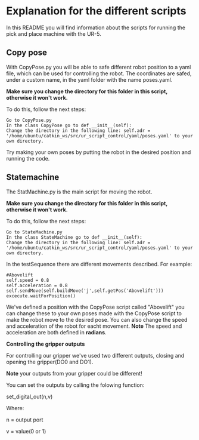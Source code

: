 # Explanation for the different scripts 

In this README you will find information about the scripts for running the pick and place machine with the UR-5.

## Copy pose 

With CopyPose.py you will be able to safe different robot position to a yaml file, which can be used for controlling the robot. The coordinates are safed, under a custom name, in the yaml folder with the name poses.yaml. 

**Make sure you change the directory for this folder in this script, otherwise it won't work.**

To do this, follow the next steps:

```
Go to CopyPose.py
In the class CopyPose go to def __init__(self):
Change the directory in the following line: self.adr = '/home/ubuntu/catkin_ws/src/ur_script_control/yaml/poses.yaml' to your own directory.
```

Try making your own poses by putting the robot in the desired position and running the code. 


## Statemachine ##

The StatMachine.py is the main script for moving the robot.

**Make sure you change the directory for this folder in this script, otherwise it won't work.**

To do this, follow the next steps:

```
Go to StateMachine.py
In the class StateMachine go to def __init__(self):
Change the directory in the following line: self.adr = '/home/ubuntu/catkin_ws/src/ur_script_control/yaml/poses.yaml' to your own directory.
```

In the testSequence there are different movements described. For example:
  ```
  #Abovelift
  self.speed = 0.8
  self.acceleration = 0.8
  self.sendMove(self.buildMove('j',self.getPos('Abovelift')))
  excecute.waitForPosition()
  ```
We've defined a position with the CopyPose script called "Abovelift" you can change these to your own poses made with the CopyPose script to make the robot move to the desired pose. You can also change the speed and acceleration of the robot for eacht movement. **Note** The speed and acceleration are both defined in **radians**.

**Controlling the gripper outputs**

For controlling our gripper we've used two different outputs, closing and opening the gripper(DO0 and DO1).

**Note** your outputs from your gripper could be different!

You can set the outputs by calling the folowing function:

set_digital_out(n,v)

Where:

n = output port

v = value(0 or 1)

